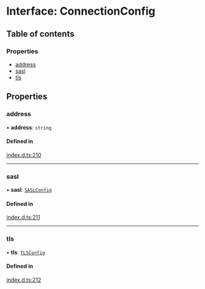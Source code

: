 # Interface: ConnectionConfig

## Table of contents

### Properties

- [address](ConnectionConfig.md#address)
- [sasl](ConnectionConfig.md#sasl)
- [tls](ConnectionConfig.md#tls)

## Properties

### address

• **address**: `string`

#### Defined in

[index.d.ts:210](https://github.com/mostafa/xk6-kafka/blob/main/api-docs/index.d.ts#L210)

---

### sasl

• **sasl**: [`SASLConfig`](SASLConfig.md)

#### Defined in

[index.d.ts:211](https://github.com/mostafa/xk6-kafka/blob/main/api-docs/index.d.ts#L211)

---

### tls

• **tls**: [`TLSConfig`](TLSConfig.md)

#### Defined in

[index.d.ts:212](https://github.com/mostafa/xk6-kafka/blob/main/api-docs/index.d.ts#L212)
